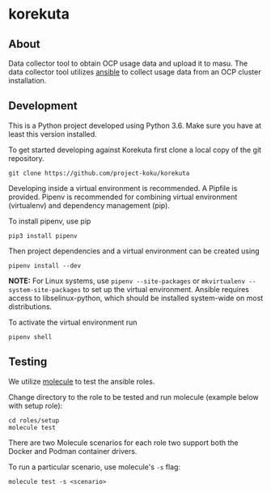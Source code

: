 # korekuta

## About
Data collector tool to obtain OCP usage data and upload it to masu. The data collector tool utilizes [ansible](https://www.ansible.com/) to collect usage data from an OCP cluster installation.

## Development

This is a Python project developed using Python 3.6. Make sure you have at least this version installed.

To get started developing against Korekuta first clone a local copy of the git repository.

```
git clone https://github.com/project-koku/korekuta
```

Developing inside a virtual environment is recommended. A Pipfile is provided. Pipenv is recommended for combining virtual environment (virtualenv) and dependency management (pip).

To install pipenv, use pip

```
pip3 install pipenv
```

Then project dependencies and a virtual environment can be created using

```
pipenv install --dev
```

**NOTE:** For Linux systems, use `pipenv --site-packages` or `mkvirtualenv --system-site-packages` to set up the virtual environment. Ansible requires access to libselinux-python, which should be installed system-wide on most distributions.

To activate the virtual environment run

```
pipenv shell
```

## Testing

We utilize [molecule](https://molecule.readthedocs.io/en/latest/) to test the ansible roles.

Change directory to the role to be tested and run molecule (example below with setup role):

```
cd roles/setup
molecule test
```

There are two Molecule scenarios for each role two support both the Docker and
Podman container drivers.

To run a particular scenario, use molecule's `-s` flag:

```
molecule test -s <scenario>
```

